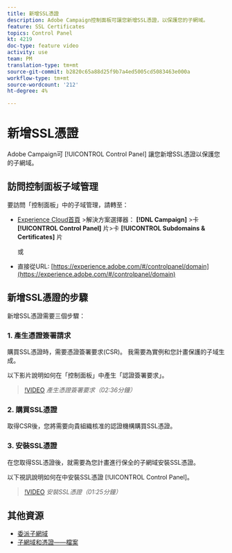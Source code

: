 ```yaml
---
title: 新增SSL憑證
description: Adobe Campaign控制面板可讓您新增SSL憑證，以保護您的子網域。
feature: SSL Certificates
topics: Control Panel
kt: 4219
doc-type: feature video
activity: use
team: PM
translation-type: tm+mt
source-git-commit: b2820c65a88d25f9b7a4ed5005cd5083463e000a
workflow-type: tm+mt
source-wordcount: '212'
ht-degree: 4%

---
```



# 新增SSL憑證

Adobe Campaign可 [!UICONTROL Control Panel] 讓您新增SSL憑證以保護您的子網域。

## 訪問控制面板子域管理

要訪問「控制面板」中的子域管理，請轉至：

* [Experience Cloud首頁](https://experience.adobe.com/#/home) >解決方案選擇器： **[!DNL Campaign]** >卡 **[!UICONTROL Control Panel]** 片>卡 **[!UICONTROL Subdomains & Certificates]** 片

   或
* 直接從URL: [https://experience.adobe.com/#/controlpanel/domain](https://experience.adobe.com/#/controlpanel/domain)

## 新增SSL憑證的步驟

新增SSL憑證需要三個步驟：

### 1. 產生憑證簽署請求

購買SSL憑證時，需要憑證簽署要求(CSR)。 我需要為實例和您計畫保護的子域生成。

以下影片說明如何在「控制面板」中產生「認證簽署要求」。

>[!VIDEO](https://video.tv.adobe.com/v/31317?quality=12)
*產生憑證簽署要求（02:36分鐘）*

### 2. 購買SSL憑證

取得CSR後，您將需要向貴組織核准的認證機構購買SSL憑證。

### 3. 安裝SSL憑證

在您取得SSL憑證後，就需要為您計畫進行保全的子網域安裝SSL憑證。

以下視訊說明如何在中安裝SSL憑證 [!UICONTROL Control Panel]。

>[!VIDEO](https://video.tv.adobe.com/v/31166?quality=12)
*安裝SSL憑證（01:25分鐘）*

## 其他資源

* [委派子網域](/help/acc/monitoring-campaign-classic/control-panel/subdomain-delegation.md)
* [子網域和憑證——檔案](https://docs.adobe.com/content/help/zh-Hant/control-panel/using/subdomains-and-certificates/renewing-subdomain-certificate.html)

